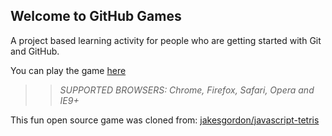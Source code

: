 ## Welcome to GitHub Games

A project based learning activity for people who are getting started with Git and GitHub.

You can play the game [here](https://Carson-Praine.github.io/github-games/)

>> _*SUPPORTED BROWSERS*: Chrome, Firefox, Safari, Opera and IE9+_

This fun open source game was cloned from: [jakesgordon/javascript-tetris](https://github.com/jakesgordon/javascript-tetris)
